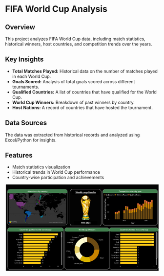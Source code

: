 # FIFA World Cup Analysis

## Overview
This project analyzes FIFA World Cup data, including match statistics, historical winners, host countries, and competition trends over the years.

## Key Insights
- **Total Matches Played:** Historical data on the number of matches played in each World Cup.
- **Goals Scored:** Analysis of total goals scored across different tournaments.
- **Qualified Countries:** A list of countries that have qualified for the World Cup.
- **World Cup Winners:** Breakdown of past winners by country.
- **Host Nations:** A record of countries that have hosted the tournament.

## Data Sources
The data was extracted from historical records and analyzed using Excel/Python for insights.

## Features
- Match statistics visualization
- Historical trends in World Cup performance
- Country-wise participation and achievements

![Ecommerce Sales Analysis Dashboard](https://github.com/Shohanur97/Power-bi-projects-for-practice/blob/main/world_cup_results_dashboard/World_cup_dashboard.png)


